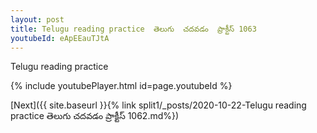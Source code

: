 ```yaml
---
layout: post
title: Telugu reading practice  తెలుగు  చదవడం  ప్రాక్టీస్ 1063
youtubeId: eApEEauTJtA
---
```

 
 
Telugu reading practice
 
 
 
 
 


{% include youtubePlayer.html id=page.youtubeId %}
 
[Next]({{ site.baseurl }}{% link  split1/_posts/2020-10-22-Telugu reading practice  తెలుగు  చదవడం  ప్రాక్టీస్ 1062.md%})
 
